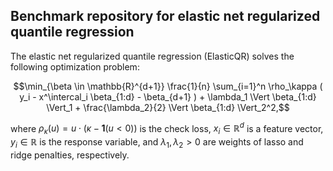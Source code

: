 ## Benchmark repository for elastic net regularized quantile regression

The elastic net regularized quantile regression (ElasticQR) solves the following optimization problem:

$$\min_{\beta \in \mathbb{R}^{d+1}} \frac{1}{n} \sum_{i=1}^n \rho_\kappa ( y_i - x^\intercal_i \beta_{1:d} - \beta_{d+1} ) + \lambda_1 \Vert \beta_{1:d} \Vert_1 + \frac{\lambda_2}{2} \Vert \beta_{1:d} \Vert_2^2,$$

where $\rho_\kappa(u) = u\cdot(\kappa - \mathbf{1}(u < 0))$ is the check loss,
$x_i \in \mathbb{R}^d$ is a feature vector, $y_i \in \mathbb{R}$ is the response variable,
and $\lambda_1, \lambda_2>0$ are weights of lasso and ridge penalties, respectively.
